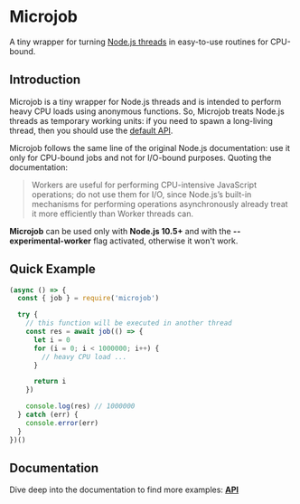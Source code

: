 # Microjob
A tiny wrapper for turning [Node.js threads](https://nodejs.org/api/worker_threads.htm) in easy-to-use routines for CPU-bound.

## Introduction
Microjob is a tiny wrapper for Node.js threads and is intended to perform heavy CPU loads using anonymous functions.
So, Microjob treats Node.js threads as temporary working units: if you need to spawn a long-living thread, then you should use the [default API](https://nodejs.org/api/worker_threads.html).

Microjob follows the same line of the original Node.js documentation: use it only for CPU-bound jobs and not for I/O-bound purposes.
Quoting the documentation:

> Workers are useful for performing CPU-intensive JavaScript operations; do not use them for I/O, since Node.js’s built-in mechanisms for performing operations asynchronously already treat it more efficiently than Worker threads can.

**Microjob** can be used only with **Node.js 10.5+** and with the **--experimental-worker** flag activated, otherwise it won't work.

## Quick Example
```js
(async () => {
  const { job } = require('microjob')

  try {
    // this function will be executed in another thread
    const res = await job(() => {
      let i = 0
      for (i = 0; i < 1000000; i++) {
        // heavy CPU load ...
      }

      return i
    })

    console.log(res) // 1000000
  } catch (err) {
    console.error(err)
  }
})()
```

## Documentation
Dive deep into the documentation to find more examples: **[API](API.md)**
